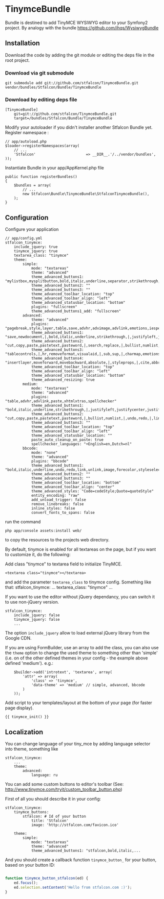 # TinymceBundle

Bundle is destined to add TinyMCE WYSIWYG editor to your Symfony2 project.
By analogy with the bundle https://github.com/ihqs/WysiwygBundle

## Installation

Download the code by adding the git module or editing the deps file in the root project.

### Download via git submodule

    git submodule add git://github.com/stfalcon/TinymceBundle.git vendor/bundles/Stfalcon/Bundle/TinymceBundle

### Download by editing deps file

    [TinymceBundle]
        git=git://github.com/stfalcon/TinymceBundle.git
        target=/bundles/Stfalcon/Bundle/TinymceBundle


Modify your autoloader if you didn't installer another Stfalcon Bundle yet.
Register namespace :

    // app/autoload.php
    $loader->registerNamespaces(array(
        // ...
        'Stfalcon'                       => __DIR__.'/../vendor/bundles',
    ));

Instantiate Bundle in your app/AppKernel.php file

    public function registerBundles()
    {
        $bundles = array(
            // ...
            new Stfalcon\Bundle\TinymceBundle\StfalconTinymceBundle(),
        );
    }

## Configuration

Configure your application

    // app/config.yml
    stfalcon_tinymce:
        include_jquery: true
        tinymce_jquery: true
        textarea_class: "tinymce"
        theme:
            simple:
                mode: "textareas"
                theme: "advanced"
                theme_advanced_buttons1: "mylistbox,mysplitbutton,bold,italic,underline,separator,strikethrough,justifyleft,justifycenter,justifyright,justifyfull,bullist,numlist,undo,redo,link,unlink"
                theme_advanced_buttons2: ""
                theme_advanced_buttons3: ""
                theme_advanced_toolbar_location: "top"
                theme_advanced_toolbar_align: "left"
                theme_advanced_statusbar_location: "bottom"
                plugins: "fullscreen"
                theme_advanced_buttons1_add: "fullscreen"
            advanced:
                theme: "advanced"
                plugins: "pagebreak,style,layer,table,save,advhr,advimage,advlink,emotions,iespell,inlinepopups,insertdatetime,preview,media,searchreplace,print,contextmenu,paste,directionality,fullscreen,noneditable,visualchars,nonbreaking,xhtmlxtras,template"
                theme_advanced_buttons1: "save,newdocument,|,bold,italic,underline,strikethrough,|,justifyleft,justifycenter,justifyright,justifyfull,styleselect,formatselect,fontselect,fontsizeselect"
                theme_advanced_buttons2: "cut,copy,paste,pastetext,pasteword,|,search,replace,|,bullist,numlist,|,outdent,indent,blockquote,|,undo,redo,|,link,unlink,anchor,image,cleanup,help,code,|,insertdate,inserttime,preview,|,forecolor,backcolor"
                theme_advanced_buttons3: "tablecontrols,|,hr,removeformat,visualaid,|,sub,sup,|,charmap,emotions,iespell,media,advhr,|,print,|,ltr,rtl,|,fullscreen"
                theme_advanced_buttons4: "insertlayer,moveforward,movebackward,absolute,|,styleprops,|,cite,abbr,acronym,del,ins,attribs,|,visualchars,nonbreaking,template,pagebreak"
                theme_advanced_toolbar_location: "top"
                theme_advanced_toolbar_align: "left"
                theme_advanced_statusbar_location: "bottom"
                theme_advanced_resizing: true
            medium:
                mode: "textareas"
                theme: "advanced"
                plugins: "table,advhr,advlink,paste,xhtmlxtras,spellchecker"
                theme_advanced_buttons1: "bold,italic,underline,strikethrough,|,justifyleft,justifycenter,justifyright,justifyfull,|,forecolor,backcolor,|,hr,removeformat,|,sub,sup,|,spellchecker"
                theme_advanced_buttons2: "cut,copy,paste,pastetext,pasteword,|,bullist,numlist,|,undo,redo,|,link,unlink,anchor,cleanup,code,|,tablecontrols"
                theme_advanced_buttons3: ""
                theme_advanced_toolbar_location: "top"
                theme_advanced_toolbar_align: "left"
                theme_advanced_statusbar_location: ""
                paste_auto_cleanup_on_paste: true
                spellchecker_languages: "+English=en,Dutch=nl"
            bbcode:
                mode: "none"
                theme: "advanced"
                plugins: "bbcode"
                theme_advanced_buttons1: "bold,italic,underline,undo,redo,link,unlink,image,forecolor,styleselect,removeformat,cleanup,code"
                theme_advanced_buttons2: ""
                theme_advanced_buttons3: ""
                theme_advanced_toolbar_location: "bottom"
                theme_advanced_toolbar_align: "center"
                theme_advanced_styles: "Code=codeStyle;Quote=quoteStyle"
                entity_encoding: "raw"
                add_unload_trigger: false
                remove_linebreaks: false
                inline_styles: false
                convert_fonts_to_spans: false

run the command

    php app/console assets:install web/

to copy the resources to the projects web directory.

By default, tinymce is enabled for all textareas on the page, but if you want to customize it, do the following:

Add class "tinymce" to textarea field to initialize TinyMCE.

    <textarea class="tinymce"></textarea>

and add the parameter `textarea_class` to tinymce config. Something like that:
	stfalcon_tinymce:
			...
		    textarea_class: "tinymce"
			...

If you want to use the editor without jQuery dependancy, you can switch it to use non-jQuery version.

    stfalcon_tinymce:
        include_jquery: false
        tinymce_jquery: false
        ...

The option `include_jquery` allow to load external jQuery library from the Google CDN.

If you are using FormBuilder, use an array to add the class, you can also use the `theme` option to change the
used theme to something other than 'simple' (i.e. on of the other defined themes in your config - the example above
defined 'medium').  e.g.:

        $builder->add('introtext', 'textarea', array(
            'attr' => array(
                'class' => 'tinymce',
                'data-theme' => 'medium' // simple, advanced, bbcode
            )
        ));

Add script to your templates/layout at the bottom of your page (for faster page display).

    {{ tinymce_init() }}

## Localization

You can change language of your tiny_mce by adding language selector into theme, something like

    stfalcon_tinymce:
        ...
        theme:
            advanced:
                language: ru

You can add some custom buttons to editor's toolbar (See: http://www.tinymce.com/tryit/custom_toolbar_button.php)

First of all you should describe it in your config:

    stfalcon_tinymce:
        tinymce_buttons:
            stfalcon: # Id of your button
                title: 'Stfalcon'
                image: 'http://stfalcon.com/favicon.ico'

        theme:
            simple:
                mode: "textareas"
                theme: "advanced"
                theme_advanced_buttons1: "stfalcon,bold,italic,...

And you should create a callback function `tinymce_button_` for your button, based on your button ID:


```javascript

function tinymce_button_stfalcon(ed) {
    ed.focus();
    ed.selection.setContent('Hello from stfalcon.com :)');
}

```